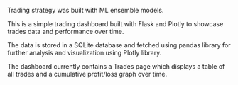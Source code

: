 Trading strategy was built with ML ensemble models.

This is a simple trading dashboard built with Flask and Plotly to showcase trades data and performance over time.

The data is stored in a SQLite database and fetched using pandas library for further analysis and visualization using Plotly library.

The dashboard currently contains a Trades page which displays a table of all trades and a cumulative profit/loss graph over time.
